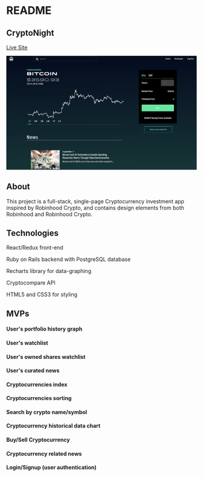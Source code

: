 # README
## CryptoNight
[Live Site](https://crypto-night.herokuapp.com)

![screenshot](readme_images/screenshot1.png)

## About
This project is a full-stack, single-page Cryptocurrency investment app inspired by Robinhood Crypto, and contains design elements from both Robinhood and Robinhood Crypto.

## Technologies
React/Redux front-end

Ruby on Rails backend with PostgreSQL database

Recharts library for data-graphing

Cryptocompare API

HTML5 and CSS3 for styling

## MVPs
#### User's portfolio history graph

#### User's watchlist

#### User's owned shares watchlist

#### User's curated news

#### Cryptocurrencies index

#### Cryptocurrencies sorting

#### Search by crypto name/symbol

#### Cryptocurrency historical data chart

#### Buy/Sell Cryptocurrency

#### Cryptocurrency related news

#### Login/Signup (user authentication)
